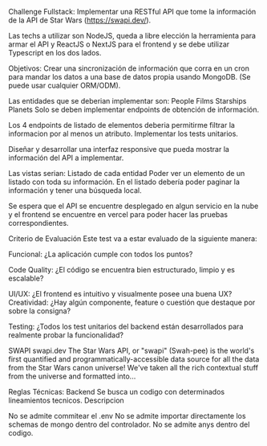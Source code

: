 Challenge Fullstack: Implementar una RESTful API que tome la información de la API de Star Wars (https://swapi.dev/).

Las techs a utilizar son NodeJS, queda a libre elección la herramienta para armar el API y ReactJS o NextJS para el frontend y se debe utilizar Typescript en los dos lados.

Objetivos: Crear una sincronización de información que corra en un cron para mandar los datos a una base de datos propia usando MongoDB. (Se puede usar cualquier ORM/ODM).

Las entidades que se deberian implementar son: People Films Starships Planets Solo se deben implementar endpoints de obtención de información.

Los 4 endpoints de listado de elementos deberia permitirme filtrar la informacion por al menos un atributo. Implementar los tests unitarios.

Diseñar y desarrollar una interfaz responsive que pueda mostrar la información del API a implementar.

Las vistas serian: Listado de cada entidad
Poder ver un elemento de un listado con toda su información.
En el listado debería poder paginar la información y tener una búsqueda local.

Se espera que el API se encuentre desplegado en algun servicio en la nube y el frontend se encuentre en vercel para poder hacer las pruebas correspondientes.

Criterio de Evaluación Este test va a estar evaluado de la siguiente manera:

Funcional: ¿La aplicación cumple con todos los puntos?

Code Quality: ¿El código se encuentra bien estructurado, limpio y es escalable?

UI/UX: ¿El frontend es intuitivo y visualmente posee una buena UX?
Creatividad: ¿Hay algún componente, feature o cuestión que destaque por sobre la consigna?

Testing: ¿Todos los test unitarios del backend están desarrollados para realmente probar la funcionalidad?

SWAPI swapi.dev The Star Wars API, or "swapi" (Swah-pee) is the world's first quantified and programmatically-accessible data source for all the data from the Star Wars canon universe! We've taken all the rich contextual stuff from the universe and formatted into...

Reglas Técnicas: Backend
Se busca un codigo con determinados lineamientos tecnicos.
Descripcion

No se admite commitear el .env
No se admite importar directamente los schemas de mongo dentro del controlador.
No se admite anys dentro del codigo.
